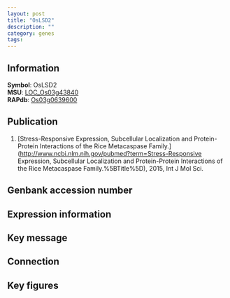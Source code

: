 ```yaml
---
layout: post
title: "OsLSD2"
description: ""
category: genes
tags: 
---
```


## Information
__Symbol__: OsLSD2  
__MSU__: [LOC_Os03g43840](http://rice.plantbiology.msu.edu/cgi-bin/ORF_infopage.cgi?orf=LOC_Os03g43840)  
__RAPdb__: [Os03g0639600](http://rapdb.dna.affrc.go.jp/viewer/gbrowse_details/irgsp1?name=Os03g0639600)  

## Publication
1. [Stress-Responsive Expression, Subcellular Localization and Protein-Protein Interactions of the Rice Metacaspase Family.](http://www.ncbi.nlm.nih.gov/pubmed?term=Stress-Responsive Expression, Subcellular Localization and Protein-Protein Interactions of the Rice Metacaspase Family.%5BTitle%5D), 2015, Int J Mol Sci.

## Genbank accession number

## Expression information

## Key message

## Connection

## Key figures


